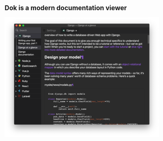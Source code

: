 ## Dok is a modern documentation viewer

![Dok App](https://raw.githubusercontent.com/dokdev/dok/master/dok-app.png "Dok App")

